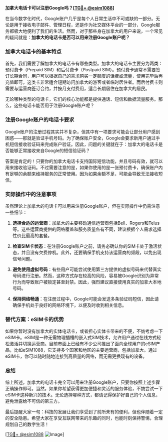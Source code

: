 **加拿大电话卡可以注册Google吗？[[TG💪+ @esim1088](https://t.me/s/esim1088)]**

在当今数字化时代，Google账户几乎是每个人日常生活中不可或缺的一部分。无论是用于接收电子邮件、管理日程，还是作为社交媒体平台的一部分，Google服务都极大地便利了我们的生活。然而，对于那些身在加拿大的用户来说，一个常见的疑问就是：**加拿大的电话卡是否可以用来注册Google账户呢？**

### 加拿大电话卡的基本特点

首先，我们需要了解加拿大的电话卡有哪些类型。加拿大的电话卡主要分为两类：预付费卡（Prepaid SIM）和后付费卡（Postpaid SIM）。预付费卡通常不需要签订长期合同，用户可以根据自己的需求购买一定额度的话费或流量，使用完毕后再充值即可。这类卡非常适合短期访问加拿大的游客或者临时居住者。而后付费卡则需要与运营商签订合约，并按月支付费用，适合长期居住在加拿大的居民。

无论哪种类型的电话卡，它们的核心功能都是提供通话、短信和数据流量服务。那么，这些电话卡能否用于注册Google账户呢？

### 注册Google账户的电话卡要求

Google账户的注册过程其实并不复杂，但其中有一项要求可能会让部分用户感到困惑——那就是验证手机号码。为了确保账户安全，Google会要求新用户通过手机短信接收验证码来完成账户验证。因此，问题的关键就在于：加拿大的电话卡是否能够正常接收来自Google的短信验证码？

答案是肯定的！只要你的加拿大电话卡支持国际短信功能，并且号码有效，就可以用来接收验证码。不过需要注意的是，如果你使用的是一张预付费卡，确保账户内有足够的余额来维持服务的正常使用。因为如果余额不足，可能会导致无法接收短信。

### 实际操作中的注意事项

虽然理论上加拿大的电话卡可以用来注册Google账户，但在实际操作中仍需注意一些细节：

1. **选择合适的运营商**：加拿大的主要移动通信运营商包括Bell、Rogers和Telus等。这些运营商提供的网络覆盖和服务质量各有不同，建议根据个人需求选择性价比最高的套餐。
   
2. **检查SIM卡状态**：在注册Google账户之前，请务必确认你的SIM卡处于激活状态，并且没有欠费停机。此外，还要确保手机支持该运营商的频段，以免出现信号问题。

3. **避免使用虚拟号码**：有些用户可能尝试使用第三方提供的虚拟号码来代替真实号码进行注册。然而，这种方式存在较高的风险，容易被Google识别为异常行为而导致账户被锁定甚至封禁。因此，强烈建议直接使用真实的加拿大本地号码。

4. **保持网络畅通**：在注册过程中，Google可能会发送多条验证码短信，因此请确保手机处于良好的网络环境下，以便及时收到相关信息。

### 替代方案：eSIM卡的优势

如果你暂时没有加拿大的实体电话卡，或者担心实体卡带来的不便，不妨考虑一下eSIM卡。eSIM是一种无需物理插槽的嵌入式SIM技术，允许用户通过在线方式轻松激活并切换运营商。目前市面上已经有不少公司推出了面向全球用户的eSIM产品，比如eSIM1088，它支持多个国家和地区的主要运营商，包括加拿大。通过eSIM卡，你可以随时随地连接到高质量的网络，而无需更换现有的设备。

### 总结

综上所述，加拿大的电话卡完全可以用来注册Google账户，只要你按照上述步骤正确操作即可。当然，如果你希望获得更加便捷和灵活的服务体验，不妨尝试一下eSIM卡这种新兴的技术。无论选择哪种方式，都请记得保护好自己的个人信息，避免泄露给不可信的第三方。

最后提醒大家一句：科技的发展让我们享受到了前所未有的便利，但也伴随着一定的安全隐患。希望大家在享受互联网带来的乐趣的同时，也能时刻保持警惕，合理规划自己的数字生活！

[[TG💪+ @esim1088](https://t.me/s/esim1088) ![Image](https://i.postimg.cc/4NQfJmqS/Snipaste-2025-05-13-00-14-12.png)]